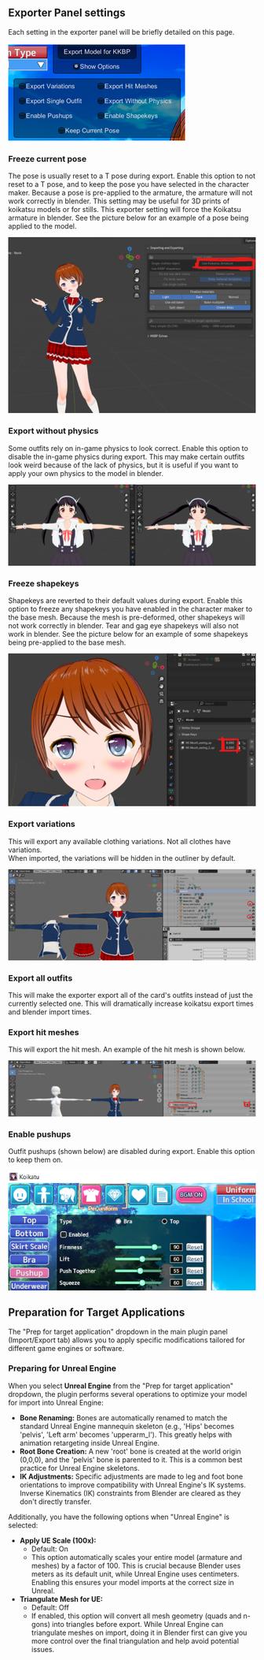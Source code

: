 ## Exporter Panel settings
Each setting in the exporter panel will be briefly detailed on this page.  

![ ](https://raw.githubusercontent.com/kkbpwiki/kkbpwiki.github.io/master/assets/images/exportpanel.png)

### Freeze current pose

The pose is usually reset to a T pose during export. Enable this option to not reset to a T pose, and to keep the pose you have selected in the character maker. Because a pose is pre-applied to the armature, the armature will not work correctly in blender. This setting may be useful for 3D prints of koikatsu models or for stills. This exporter setting will force the Koikatsu armature in blender. See the picture below for an example of a pose being applied to the model. 

![ ](https://raw.githubusercontent.com/kkbpwiki/kkbpwiki.github.io/master/assets/images/exporter4.png)

### Export without physics

Some outfits rely on in-game physics to look correct. Enable this option to disable the in-game physics during export. This may make certain outfits look weird because of the lack of physics, but it is useful if you want to apply your own physics to the model in blender.

![ ](https://raw.githubusercontent.com/kkbpwiki/kkbpwiki.github.io/master/assets/images/exporter2.1.png)

### Freeze shapekeys

Shapekeys are reverted to their default values during export. Enable this option to freeze any shapekeys you have enabled in the character maker to the base mesh. Because the mesh is pre-deformed, other shapekeys will not work correctly in blender. Tear and gag eye shapekeys will also not work in blender. See the picture below for an example of some shapekeys being pre-applied to the base mesh. 

![ ](https://raw.githubusercontent.com/kkbpwiki/kkbpwiki.github.io/master/assets/images/exporter3.png)

### Export variations

This will export any available clothing variations. Not all clothes have variations.  
When imported, the variations will be hidden in the outliner by default.

![ ](https://raw.githubusercontent.com/kkbpwiki/kkbpwiki.github.io/master/assets/images/exporter1.png)

### Export all outfits

This will make the exporter export all of the card's outfits instead of just the currently selected one. This will dramatically increase koikatsu export times and blender import times.

### Export hit meshes

This will export the hit mesh. An example of the hit mesh is shown below.

![ ](https://raw.githubusercontent.com/kkbpwiki/kkbpwiki.github.io/master/assets/images/exporter2.png)

### Enable pushups

Outfit pushups (shown below) are disabled during export. Enable this option to keep them on.

![ ](https://raw.githubusercontent.com/kkbpwiki/kkbpwiki.github.io/master/assets/images/exporter2.2.png)

## Preparation for Target Applications

The "Prep for target application" dropdown in the main plugin panel (Import/Export tab) allows you to apply specific modifications tailored for different game engines or software.

### Preparing for Unreal Engine

When you select **Unreal Engine** from the "Prep for target application" dropdown, the plugin performs several operations to optimize your model for import into Unreal Engine:

*   **Bone Renaming:** Bones are automatically renamed to match the standard Unreal Engine mannequin skeleton (e.g., 'Hips' becomes 'pelvis', 'Left arm' becomes 'upperarm_l'). This greatly helps with animation retargeting inside Unreal Engine.
*   **Root Bone Creation:** A new 'root' bone is created at the world origin (0,0,0), and the 'pelvis' bone is parented to it. This is a common best practice for Unreal Engine skeletons.
*   **IK Adjustments:** Specific adjustments are made to leg and foot bone orientations to improve compatibility with Unreal Engine's IK systems. Inverse Kinematics (IK) constraints from Blender are cleared as they don't directly transfer.

Additionally, you have the following options when "Unreal Engine" is selected:

*   **Apply UE Scale (100x):**
    *   Default: On
    *   This option automatically scales your entire model (armature and meshes) by a factor of 100. This is crucial because Blender uses meters as its default unit, while Unreal Engine uses centimeters. Enabling this ensures your model imports at the correct size in Unreal.
*   **Triangulate Mesh for UE:**
    *   Default: Off
    *   If enabled, this option will convert all mesh geometry (quads and n-gons) into triangles before export. While Unreal Engine can triangulate meshes on import, doing it in Blender first can give you more control over the final triangulation and help avoid potential issues.
